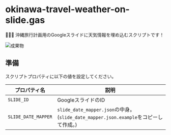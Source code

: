 # okinawa-travel-weather-on-slide.gas

🐜🐜🐜 沖縄旅行計画用のGoogleスライドに天気情報を埋め込むスクリプトです！  

![成果物](./fruit.gif)  

## 準備

スクリプトプロパティに以下の値を設定してください。  

| プロパティ名 | 説明 |
| --- | --- |
| `SLIDE_ID` | GoogleスライドのID |
| `SLIDE_DATE_MAPPER` | `slide_date_mapper.json`の中身。 (`slide_date_mapper.json.example`をコピーして作成。) |
